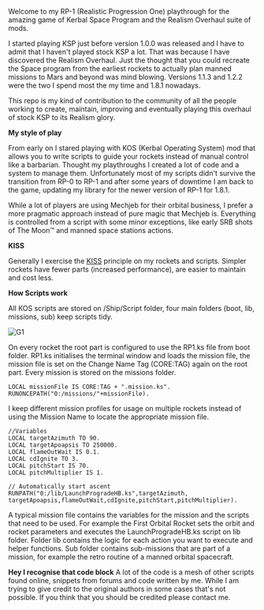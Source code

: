 Welcome to my RP-1 (Realistic Progression One) playthrough for the amazing game of Kerbal Space Program and the Realism Overhaul suite of mods.

I started playing KSP just before version 1.0.0 was released and I have to admit that I haven't played stock KSP a lot. That was because I have discovered the Realism Overhaul. Just the thought that you could recreate the Space program from the earliest rockets to actually plan manned missions to Mars and beyond was mind blowing. Versions 1.1.3 and 1.2.2 were the two I spend most the my time and 1.8.1 nowadays.

This repo is my kind of contribution to the community of all the people working to create, maintain, improving and eventually playing this overhaul of stock KSP to its Realism glory.

**My style of play**

From early on I stared playing with KOS (Kerbal Operating System) mod that allows you to write scripts to guide your rockets instead of manual control like a barbarian. Thought my playthroughs I created a lot of code and a system to manage them. Unfortunately most of my scripts didn't survive the transition from RP-0 to RP-1 and after some years of downtime I am back to the game, updating my library for the newer version of RP-1 for 1.8.1.

While a lot of players are using Mechjeb for their orbital business, I prefer a more pragmatic approach instead of pure magic that Mechjeb is. Everything is controlled from a script with some minor exceptions, like early SRB shots of The Moon&trade; and manned space stations actions.

**KISS**

Generally I exercise the [KISS](https://en.wikipedia.org/wiki/KISS_principle) principle on my rockets and scripts. Simpler rockets have fewer parts (increased performance), are easier to maintain and cost less.

**How Scripts work**

All KOS scripts are stored on /Ship/Script folder, four main folders (boot, lib, missions, sub) keep scripts tidy.

![G1](https://github.com/iezekiel/RP-1/blob/main/G1.png?raw=true)

On every rocket the root part is configured to use the RP1.ks file from boot folder. RP1.ks initialises the terminal window and loads the mission file, the mission file is set on the Change Name Tag (CORE:TAG) again on the root part. Every mission is stored on the missions folder.

	LOCAL missionFile IS CORE:TAG + ".mission.ks".
	RUNONCEPATH("0:/missions/"+missionFile).

I keep different mission profiles for usage on multiple rockets instead of using the Mission Name to locate the appropriate mission file.

	//Variables
	LOCAL targetAzimuth TO 90.
	LOCAL targetApoapsis TO 250000.
	LOCAL flameOutWait IS 0.1.
	LOCAL cdIgnite TO 3.
	LOCAL pitchStart IS 70.
	LOCAL pitchMultiplier IS 1.

	// Automatically start ascent
	RUNPATH("0:/lib/LaunchProgradeHB.ks",targetAzimuth, targetApoapsis,flameOutWait,cdIgnite,pitchStart,pitchMultiplier).

A typical mission file contains the variables for the mission and the scripts that need to be used. For example the First Orbital Rocket sets the orbit and rocket parameters and executes the LaunchProgradeHB.ks script on lib folder. Folder lib contains the logic for each action you want to execute and helper functions. Sub folder contains sub-missions that are part of a mission, for example the retro routine of a manned orbital spacecraft.

**Hey I recognise that code block**
A lot of the code is a mesh of other scripts found online, snippets from forums and code written by me. While I am trying to give credit to the original authors in some cases that's not possible. If you think that you should be credited please contact me.
